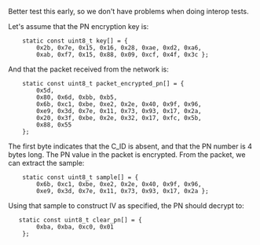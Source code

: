Better test this early, so we don't have problems when doing interop tests.

Let's assume that the PN encryption key is:
~~~
    static const uint8_t key[] = {
        0x2b, 0x7e, 0x15, 0x16, 0x28, 0xae, 0xd2, 0xa6,
        0xab, 0xf7, 0x15, 0x88, 0x09, 0xcf, 0x4f, 0x3c };
~~~
And that the packet received from the network is:
~~~
    static const uint8_t packet_encrypted_pn[] = {
        0x5d,
        0x80, 0x6d, 0xbb, 0xb5,
        0x6b, 0xc1, 0xbe, 0xe2, 0x2e, 0x40, 0x9f, 0x96,
        0xe9, 0x3d, 0x7e, 0x11, 0x73, 0x93, 0x17, 0x2a,
        0x20, 0x3f, 0xbe, 0x2e, 0x32, 0x17, 0xfc, 0x5b,
        0x88, 0x55
    };
~~~
The first byte indicates that the C_ID is absent, and that the PN number is 4 bytes long. The PN value in the packet is encrypted. From the packet, we can extract the sample:
~~~
    static const uint8_t sample[] = {
        0x6b, 0xc1, 0xbe, 0xe2, 0x2e, 0x40, 0x9f, 0x96,
        0xe9, 0x3d, 0x7e, 0x11, 0x73, 0x93, 0x17, 0x2a };
~~~
Using that sample to construct IV as specified, the PN should decrypt to:
~~~
   static const uint8_t clear_pn[] = {
        0xba, 0xba, 0xc0, 0x01
    };
~~~